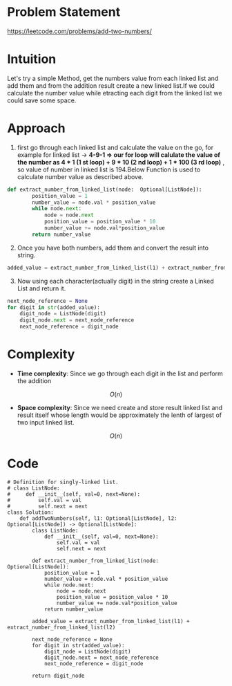 # Problem Statement
https://leetcode.com/problems/add-two-numbers/
# Intuition
<!-- Describe your first thoughts on how to solve this problem. -->
Let's try a simple Method, get the numbers value from each linked list and add them and from the addition result create a new linked list.If we could calculate the number value while etracting each digit from the linked list we could save some space.
# Approach
<!-- Describe your approach to solving the problem. -->
1. first go through each linked list and calculate the value on the go, for example for linked list -> **4-9-1 => our for loop will calulate the value of the number as  4 * 1 (1 st loop) + 9 * 10 (2 nd loop) + 1 * 100 (3 rd loop)** , so value of number in linked list is 194.Below Function is used to calculate number value as described above.

```python []
def extract_number_from_linked_list(node:  Optional[ListNode]):
        position_value = 1
        number_value = node.val * position_value 
        while node.next:
            node = node.next
            position_value = position_value * 10
            number_value += node.val*position_value
        return number_value
```
2. Once you have both numbers, add them and convert the result into string.

```python []
added_value = extract_number_from_linked_list(l1) + extract_number_from_linked_list(l2)
```

3. Now using each character(actually digit) in the string create a Linked List and return it.
```python []
next_node_reference = None
for digit in str(added_value):
    digit_node = ListNode(digit)
    digit_node.next = next_node_reference
    next_node_reference = digit_node
```
# Complexity
- **Time complexity**: Since we go through each digit in the list and perform the addition
<!-- Add your time complexity here, e.g. $$O(n)$$ -->
 $$O(n)$$
- **Space complexity**: Since we need create and store result linked list and result itself whose length would be approximately the lenth of largest of two input linked list.
<!-- Add your space complexity here, e.g. $$O(n)$$ -->
 $$O(n)$$
# Code
```
# Definition for singly-linked list.
# class ListNode:
#     def __init__(self, val=0, next=None):
#         self.val = val
#         self.next = next
class Solution:
    def addTwoNumbers(self, l1: Optional[ListNode], l2: Optional[ListNode]) -> Optional[ListNode]:
        class ListNode:
            def __init__(self, val=0, next=None):
                self.val = val
                self.next = next

        def extract_number_from_linked_list(node:  Optional[ListNode]):
            position_value = 1
            number_value = node.val * position_value 
            while node.next:
                node = node.next
                position_value = position_value * 10
                number_value += node.val*position_value
            return number_value

        added_value = extract_number_from_linked_list(l1) + extract_number_from_linked_list(l2)

        next_node_reference = None
        for digit in str(added_value):
            digit_node = ListNode(digit)
            digit_node.next = next_node_reference
            next_node_reference = digit_node

        return digit_node

```
